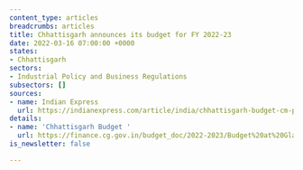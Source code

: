 ```yaml
---
content_type: articles
breadcrumbs: articles
title: Chhattisgarh announces its budget for FY 2022-23
date: 2022-03-16 07:00:00 +0000
states:
- Chhattisgarh
sectors:
- Industrial Policy and Business Regulations
subsectors: []
sources:
- name: Indian Express
  url: https://indianexpress.com/article/india/chhattisgarh-budget-cm-proposes-to-restore-old-pension-scheme-raise-mla-fund-to-rs-4-crore-7809766/
details:
- name: 'Chhattisgarh Budget '
  url: https://finance.cg.gov.in/budget_doc/2022-2023/Budget%20at%20Glance/1-Summary.pdf
is_newsletter: false

---
```

